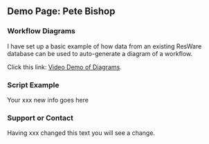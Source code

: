 ## Demo Page:  Pete Bishop


### Workflow Diagrams

I have set up a basic example of how data from an existing ResWare database can be used to auto-generate a diagram of a workflow.

Click this link:  [Video Demo of Diagrams](https://youtu.be/AAQvr8BZ-mU).

### Script Example

Your xxx new info goes here

### Support or Contact

Having xxx changed this text you will see a change.

